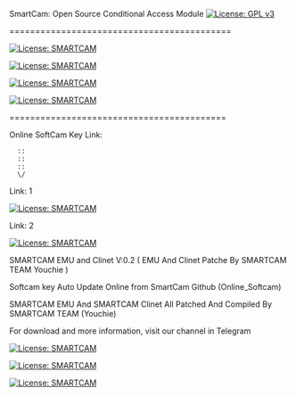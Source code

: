 SmartCam: Open Source Conditional Access Module [![License: GPL v3](https://img.shields.io/badge/License-GPLv3-blue.svg)](https://www.gnu.org/licenses/gpl-3.0)

===========================================

[![License: SMARTCAM](https://img.shields.io/badge/-SMARTCAM-red)](https://t.me/SMARTCAM1)

[![License: SMARTCAM](https://img.shields.io/badge/SMARTCAM%20TEAM-Telegram%20Channel-blue)](https://t.me/SMARTCAM1)

 [![License: SMARTCAM](https://img.shields.io/badge/-SMARTCAM%20is%20based%20on%20the%20Oscam-9cf)](https://wiki.streamboard.tv/wiki/OSCam)

[![License: SMARTCAM](https://img.shields.io/badge/-And%20also%20Oscam%20emu-lightgrey)](https://wiki.streamboard.tv/wiki/OSCam)

==========================================

Online SoftCam Key Link:

      ::
      ::
      ::
      \/
      
Link: 1

[![License: SMARTCAM](https://img.shields.io/badge/-Online%20SoftCam%20Key%20Link-green)](https://raw.githubusercontent.com/smcam/s/main/SoftCam.Key)

Link: 2

[![License: SMARTCAM](https://img.shields.io/badge/-Online%20SoftCam%20Key%20Link-green)](https://raw.githubusercontent.com/Youchie/s/master/SoftCam.Key)

SMARTCAM EMU and Clinet V:0.2 ( EMU And Clinet Patche By SMARTCAM TEAM Youchie )

Softcam key Auto Update Online from SmartCam Github (Online_Softcam)

SMARTCAM EMU And SMARTCAM Clinet All Patched And Compiled By SMARTCAM TEAM (Youchie)

For download and more information, visit our channel in Telegram

[![License: SMARTCAM](https://img.shields.io/badge/-SMARTCAM%20TEAM-red)](https://t.me/SMARTCAM1)

[![License: SMARTCAM](https://img.shields.io/badge/SMARTCAM%20TEAM-Telegram%20Channel-blue)](https://t.me/SMARTCAM1)

[![License: SMARTCAM](https://img.shields.io/badge/-SmartCam%20Copyright%20(C)%202021--2022%20by%20Youchie%20(Yousef)-blueviolet)](https://github.com/Youchie)
